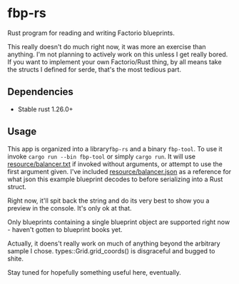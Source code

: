 # fbp-rs
Rust program for reading and writing Factorio blueprints.

This really doesn't do much right now, it was more an exercise than anything.  I'm not planning to actively work on this unless I get really bored.  If you want to implement your own Factorio/Rust thing, by all means take the structs I defined for serde, that's the most tedious part.
## Dependencies
* Stable rust 1.26.0+
## Usage
This app is organized into a library`fbp-rs` and a binary `fbp-tool`.  To use it invoke `cargo run --bin fbp-tool` or simply `cargo run`.  It will use [resource/balancer.txt](https://github.com/deciduously/fbp-rs/blob/master/resource/balancer.txt) if invoked without arguments, or attempt to use the first argument given.  I've included [resource/balancer.json](https://github.com/deciduously/fbp-rs/blob/master/resource/balancer.json) as a reference for what json this example blueprint decodes to before serializing into a Rust struct.

Right now, it'll spit back the string and do its very best to show you a preview in the console.  It's only ok at that.

Only blueprints containing a single blueprint object are supported right now - haven't gotten to blueprint books yet.

Actually, it doens't really work on much of anything beyond the arbitrary sample I chose.  types::Grid.grid_coords() is disgraceful and bugged to shite.

Stay tuned for hopefully something useful here, eventually.
